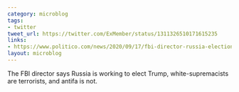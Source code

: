 ```yaml
---
category: microblog
tags:
- twitter
tweet_url: https://twitter.com/ExMember/status/1311326510171615235
links:
- https://www.politico.com/news/2020/09/17/fbi-director-russia-election-meddling-416839
layout: microblog
---
```

The FBI director says Russia is working to elect Trump, white-supremacists are terrorists, and antifa is not.
